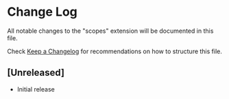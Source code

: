 # Change Log
All notable changes to the "scopes" extension will be documented in this file.

Check [Keep a Changelog](http://keepachangelog.com/) for recommendations on how to structure this file.

## [Unreleased]
- Initial release